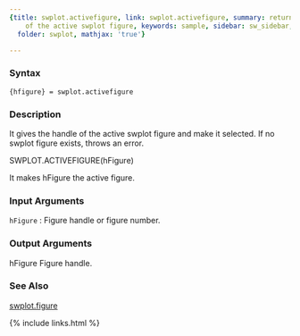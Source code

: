 ```yaml
---
{title: swplot.activefigure, link: swplot.activefigure, summary: returns the handle
    of the active swplot figure, keywords: sample, sidebar: sw_sidebar, permalink: swplot_activefigure.html,
  folder: swplot, mathjax: 'true'}

---
```


### Syntax

`{hfigure} = swplot.activefigure`

### Description

It gives the handle of the active swplot figure and make it selected. If
no swplot figure exists, throws an error.
 
SWPLOT.ACTIVEFIGURE(hFigure)
 
It makes hFigure the active figure.
 

### Input Arguments

`hFigure`
: Figure handle or figure number.

### Output Arguments

hFigure       Figure handle.

### See Also

[swplot.figure](swplot_figure.html)

{% include links.html %}
